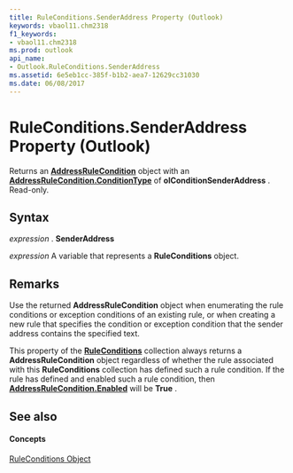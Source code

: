 ```yaml
---
title: RuleConditions.SenderAddress Property (Outlook)
keywords: vbaol11.chm2318
f1_keywords:
- vbaol11.chm2318
ms.prod: outlook
api_name:
- Outlook.RuleConditions.SenderAddress
ms.assetid: 6e5eb1cc-385f-b1b2-aea7-12629cc31030
ms.date: 06/08/2017
---
```



# RuleConditions.SenderAddress Property (Outlook)

Returns an **[AddressRuleCondition](addressrulecondition-object-outlook.md)** object with an **[AddressRuleCondition.ConditionType](addressrulecondition-conditiontype-property-outlook.md)** of **olConditionSenderAddress** . Read-only.


## Syntax

 _expression_ . **SenderAddress**

 _expression_ A variable that represents a **RuleConditions** object.


## Remarks

Use the returned **AddressRuleCondition** object when enumerating the rule conditions or exception conditions of an existing rule, or when creating a new rule that specifies the condition or exception condition that the sender address contains the specified text.

This property of the **[RuleConditions](ruleconditions-object-outlook.md)** collection always returns a **AddressRuleCondition** object regardless of whether the rule associated with this **RuleConditions** collection has defined such a rule condition. If the rule has defined and enabled such a rule condition, then **[AddressRuleCondition.Enabled](addressrulecondition-enabled-property-outlook.md)** will be **True** .


## See also


#### Concepts


[RuleConditions Object](ruleconditions-object-outlook.md)

